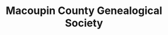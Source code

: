 ---
layout: repo
title: "Macoupin County Genealogical Society"
id: 16097
permalink: repos/16097/
---